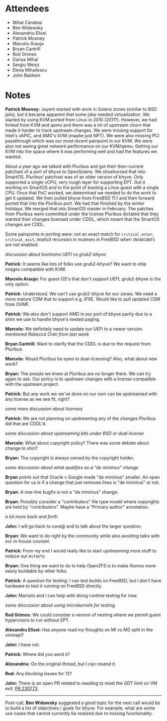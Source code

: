 # Attendees

- Mihai Carabas
- Ben Widawsky
- Alexandriu Elisei
- Patrick Mooney
- Marcelo Araujo
- Bryan Cantrill
- Rod Grimes
- Darius Mihai
- Sergiu Weisz
- Elena Mihailescu
- John Baldwin

# Notes

**Patrick Mooney:** Joyent started with work in Solaris zones (similar
to BSD jails), but it became apparent that some jobs needed
virtualization.  We started by using KVM ported from Linux in 2010
(2011?).  However, we had forked from KVM and qemu and there was a lot
of upstream churn that made it harder to track upstream changes.  We
were missing support for Intel's vAPIC, and AMD's SVM (maybe just
NPT).  We were also missing PCI passthrough which was our most recent
painpoint in our KVM.  We were also not seeing great network
performance on our KVM/qemu.  Getting our KVM into the space where it
was performing well and had the features we wanted.

About a year ago we talked with Pluribus and got their then-current
patchset of a port of bhyve to OpenSolaris.  We shoehorned that into
SmartOS.  Pluribus' patchset was of an older version of bhyve.  Only
supported a single vCPU, very rough layer for supporting EPT.  Got it
working on SmartOS and to the point of booting a Linux guest with a
single CPU.  Once that PoC worked, we determined we needed to do the
work to get it updated.  We then pulled bhyve from FreeBSD 11.1 and
then forward ported that into the Pluribus port.  We had that finished
by the winter holidays.  We merged that into SmartOS master in
February.  The patches from Pluribus were committed under the license
Pluribus dictated that they wanted their changes licensed under CDDL,
which meant that the SmartOS changes are CDDL.

Some painpoints in porting were: not an exact match for
`critical_enter`, `critical_exit`, implicit recursion in mutexes in
FreeBSD when `INVARIANTS` are not enabled.

*discussion about bootroms UEFI vs grub2-bhyve*

**Patrick:** It seems like lots of folks use grub2-bhyve?  We want to
ship images compatible with KVM.

**Marcelo Araujo:** For guest OS's that don't support UEFI,
grub2-bhyve is the only option.

**Patrick:** Understood.  We can't use grub2-bhyve for our zones.  We
need a more mature CSM that to support e.g. iPXE.  Would like to pull
updated CSM from OVMF.

**Patrick:** We also don't support AMD in our port of bhyve partly due
to a shim we use to handle bhyve's nested paging.

**Marcelo:** We definitely need to update our UEFI to a newer version.
*mentioned Rebecca Cran from last week*

**Bryan Cantrill:** Want to clarify that the CDDL is due to the
request from Pluribus.

**Marcelo:** Would Pluribus be open to dual-licensing?  Also, what
about new work?

**Bryan:** The people we knew at Pluribus are no longer there.  We can
try again to ask.  Our policy is to upstream changes with a license
compatible with the upstream project.

**Patrick:** But any work we we've done on our own can be upstreamed
with any license as we see fit, right?

*some more discussion about licenses*

**Patrick:** We are not planning on upstreaming any of the changes
Pluribus did that are CDDL'd.

*some discussion about upstreaming bits under BSD or dual-license*

**Marcelo:** What about copyright policy?  There was some debate about
change to xhci?

**Bryan:** The copyright is always owned by the copyright holder.

*some discussion about what qualifies as a "de minimus" change*

**Bryan** points out that Oracle v Google made "de minimus" smaller.
An open question for us is if a change that just removes lines is "de
minimus" or not.

**Bryan:** A one-line bugfix is not a "de minimus" change.

**Bryan:** Possibly consider a "contributors" file type model where
copyrights are held by "contributors".  Maybe have a "Primary author"
annotation.

*a lot more back and forth*

**John:** I will go back to core@ and to talk about the larger
question.

**Bryan:** We want to do right by the community while also avoiding
talks with our in-house counsel.

**Patrick:** From my end I would really like to start upstreaming more
stuff to reduce our `#ifdef`s.

**Bryan:** One thing we want to do to help OpenZFS is to make illumos
more easily buildable by other folks.

**Patrick:** A question for testing: I can test builds on FreeBSD, but
I don't have hardware to test it running on FreeBSD directly.

**John:** Marcelo and I can help with doing runtime testing for now.

*some discussion about using microkernels for testing*

**Rod Grimes:** We could consider a version of nesting where we permit
guest hypervisors to run without EPT.

**Alexandru Elisei:** Has anyone read my thoughts on MI vs MD split in
the vmmapi?

**John:** I have not.

**Patrick:** Where did you send it?

**Alexandriu:** On the original thread, but I can resend it.

**Rod:** Any blocking issues for 12?

**John:** There is an open PR related to needing to reset the GDT
limit on VM exit: [PR 230773](https://bugs.freebsd.org/230773).

---

Post-call, **Ben Widawsky** suggested a good topic for the next call
would be to build a list of objectives / goals for bhyve.  For
example, what are some use cases that cannot currently be realized due
to missing functionality.

